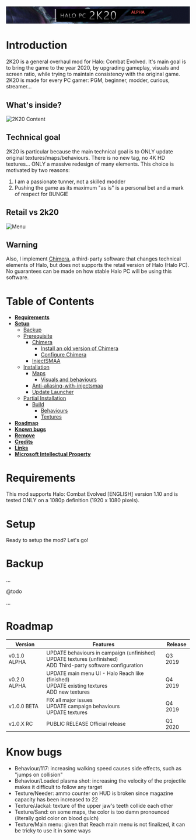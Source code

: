 ![2K20 Banner](/repository/repository-banner.png)

# Introduction

2K20 is a general overhaul mod for Halo: Combat Evolved. It's main goal is to
 bring the game to the year 2020, by upgrading gameplay, visuals and screen ratio,
 while trying to maintain consistency with the original game. 2K20 is made for
 every PC gamer: PGM, beginner, modder, curious, streamer...

## What's inside?

![2K20 Content](/repository/repository-mode-content.png)

## Technical goal

2K20 is particular because the main technical goal is to ONLY update original
 textures/maps/behaviours. There is no new tag, no 4K HD textures... ONLY a
 massive redesign of many elements. This choice is motivated by two reasons:
  1. I am a passionate tunner, not a skilled modder
  2. Pushing the game as its maximum "as is" is a personal bet and a mark of respect for BUNGIE

## Retail vs 2k20

![Menu](https://giphy.com/gifs/h2ON5qDphWtyQqUBfp)

## Warning

Also, I implement [Chimera](https://github.com/Dwood15/Chimera), a third-party
 software that changes technical elements of Halo, but does not supports the
 retail version of Halo (Halo PC). No guarantees can be made on how stable Halo PC
 will be using this software.


# Table of Contents

* [**Requirements**](#requirements)
* [**Setup**](#setup)
  * [Backup](#backup)
  * [Prerequisite](#prerequisite)
    * [Chimera](#chimera)
      * [Install an old version of Chimera](#install-an-old-version-of-chimera)
      * [Configure Chimera](#configure-chimera)
    * [InjectSMAA](#injectsmaa)
  * [Installation](#installation)
    * [Maps](#maps)
      * [Visuals and behaviours](#visuals-and-behaviours)
    * [Anti-aliasing-with-injectsmaa](#anti-aliasing-with-injectsmaa)
    * [Update Launcher](#update-launcher)
  * [Partial Installation](#partial-installation)
    * [Build](#build)
      * [Behaviours](#behaviours)
      * [Textures](#textures)
* [**Roadmap**](#roadmap)
* [**Known bugs**](#known-bugs)
* [**Remove**](#remove)
* [**Credits**](#credits)
* [**Links**](#links)
* [**Microsoft Intellectual Property**](#microsoft-intellectual-property)

# Requirements

This mod supports Halo: Combat Evolved [ENGLISH] version 1.10 and is tested ONLY
on a 1080p definition (1920 x 1080 pixels).

# Setup

Ready to setup the mod? Let's go!

# Backup

...

@todo

...

# Roadmap

| Version          | Features                                                                                                             | Release |
| ---------------- | -------------------------------------------------------------------------------------------------------------------- | ------- |
| v0.1.0 ALPHA     | UPDATE behaviours in campaign (unfinished)<br>UPDATE textures (unfinished)<br>ADD Third-party software configuration | Q3 2019 |
| v0.2.0 ALPHA     | UPDATE main menu UI - Halo Reach like (finished)<br>UPDATE existing textures<br>ADD new textures                     | Q4 2019 |
| v1.0.0  BETA     | FIX all major issues<br>UPDATE campaign behaviours<br>UPDATE textures                                                | Q4 2019 |
| v1.0.X    RC     | PUBLIC RELEASE Official release                                                                                      | Q1 2020 |

# Know bugs

- Behaviour/117: increasing walking speed causes side effects, such as "jumps on collision"
- Behaviour/Loaded plasma shot: increasing the velocity of the projectile makes it difficult to follow any target
- Texture/Needer: ammo counter on HUD is broken since magazine capacity has been increased to 22
- Texture/Jackal: texture of the upper jaw's teeth collide each other
- Texture/Sand: on some maps, the color is too damn pronounced (literally gold color on blood gulch)
- Texture/Main menu: given that Reach main menu is not finalized, it can be tricky to use it in some ways
